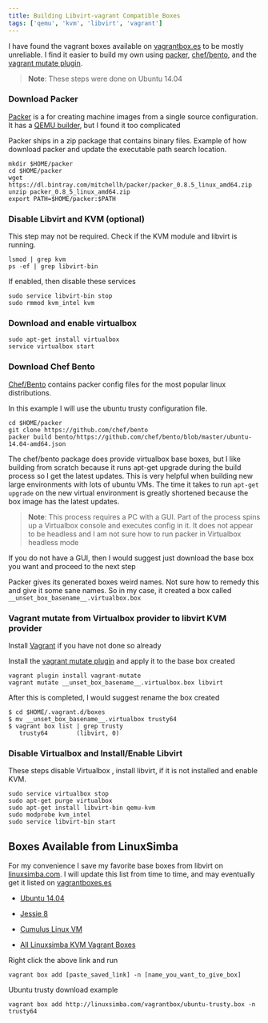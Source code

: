 ```yaml
---
title: Building Libvirt-vagrant Compatible Boxes
tags: ['qemu', 'kvm', 'libvirt', 'vagrant']
---
```


I have found the vagrant boxes available on
[vagrantbox.es]('http://vagrantbox.es') to be mostly unreliable. I find it
easier to build my own using [packer](https://www.packer.io/intro),
[chef/bento](https://github.com/chef/bento), and the [vagrant mutate
plugin](https://github.com/sciurus/vagrant-mutate).


> **Note**: These steps were done on Ubuntu 14.04

### Download Packer

[Packer](http://www.packer.io) is a for creating machine images from a single source configuration.
It has a [QEMU builder](https://www.packer.io/docs/builders/qemu.html), but I found it too complicated

Packer ships in a zip package that contains binary files. Example of how
download packer and update the executable path search location.

```
mkdir $HOME/packer
cd $HOME/packer
wget https://dl.bintray.com/mitchellh/packer/packer_0.8.5_linux_amd64.zip
unzip packer_0.8_5_linux_amd64.zip
export PATH=$HOME/packer:$PATH
```

### Disable Libvirt and KVM (optional)

This step may not be required. Check if the KVM module and libvirt is running.

```
lsmod | grep kvm
ps -ef | grep libvirt-bin
```

If enabled, then disable these services

```
sudo service libvirt-bin stop
sudo rmmod kvm_intel kvm
```

### Download and enable virtualbox

```
sudo apt-get install virtualbox
service virtualbox start
```

### Download Chef Bento

[Chef/Bento](https://github.com/chef/bento)  contains packer config files for
the most popular linux distributions.

In this example I will use the ubuntu trusty configuration file.

```
cd $HOME/packer
git clone https://github.com/chef/bento
packer build bento/https://github.com/chef/bento/blob/master/ubuntu-14.04-amd64.json
```

The chef/bento package does provide virtualbox base boxes, but I like building from
scratch because it runs apt-get upgrade during the build process so I get the
latest updates. This is very helpful when building new large environments with
lots of ubuntu VMs. The time it takes to run ``apt-get upgrade``  on the new virtual
environment is greatly shortened because the box image has the latest updates.

> **Note**: This process requires a PC with a GUI. Part of the process
> spins up a Virtualbox console and executes config in it. It does not appear to
> be headless and I am not sure how to run packer in Virtualbox headless mode

If you do not have a GUI, then I would suggest just download the base box you
want and proceed to the next step

Packer gives its generated boxes weird names. Not sure how to remedy this and
give it some sane names.  So in my case, it created a box called
``__unset_box_basename__.virtualbox.box``


### Vagrant mutate from Virtualbox provider to libvirt KVM provider

Install [Vagrant](http://www.vagrantup.com/downloads.html) if you have not done so already

Install the [vagrant mutate plugin](https://github.com/sciurus/vagrant-mutate) and apply it to the base box created

```
vagrant plugin install vagrant-mutate
vagrant mutate __unset_box_basename__.virtualbox.box libvirt
```

After this is completed, I would suggest rename the box created

```
$ cd $HOME/.vagrant.d/boxes
$ mv __unset_box_basename__.virtualbox trusty64
$ vagrant box list | grep trusty
   trusty64        (libvirt, 0)
```

### Disable Virtualbox and Install/Enable Libvirt

These steps disable Virtualbox , install libvirt, if it is not installed and
enable KVM.

```
sudo service virtualbox stop
sudo apt-get purge virtualbox
sudo apt-get install libvirt-bin qemu-kvm
sudo modprobe kvm_intel
sudo service libvirt-bin start

```
## Boxes Available from LinuxSimba

For my convenience I save my favorite base boxes from libvirt on
[linuxsimba.com](http://linuxsimba.com).
I will update this list from time to time, and
may eventually get it listed on [vagrantboxes.es](http://vagrantboxes.es)

* [Ubuntu 14.04](http://linuxsimba.com/vagrantbox/ubuntu-trusty.box)
* [Jessie 8](http://linuxsimba.com/vagrantbox/debian-jessie.box)
* [Cumulus Linux VM](http://linuxsimba.com/vagrantbox/cumulus-253.box)

* [All Linuxsimba KVM Vagrant Boxes](http://linuxsimba.com/vagrant.html)

Right click the above link and run

```
vagrant box add [paste_saved_link] -n [name_you_want_to_give_box]
```

Ubuntu trusty download example

```
vagrant box add http://linuxsimba.com/vagrantbox/ubuntu-trusty.box -n trusty64
```




